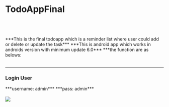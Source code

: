 <h1> TodoAppFinal</h1>
<br>
<br>
<br>
***This is the final todoapp which is a reminder list where user could add or delete or update the task***
***This is android app which works in androids version with minimum update 6.0***
***the function are as belows:

<br>
<br>
<hr>
<h3>Login User</h3>
***username: admin***
***pass: admin***
<br>
<br>
<img src="https://user-images.githubusercontent.com/47735067/113425572-d8490e80-93f1-11eb-9a35-2e4f0ed9839c.gif">


